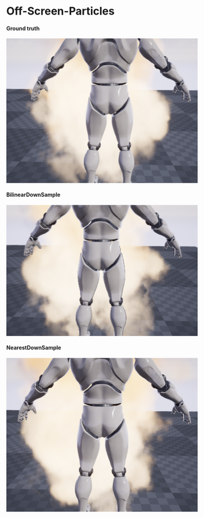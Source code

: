 # Off-Screen-Particles

#### Ground truth

![image-20200723155349846](assets/Ground_truth.png)



#### BilinearDownSample

![image-20200723155338794](assets/BilinearDowmSample.png)



#### NearestDownSample

![image-20200723160345299](assets/NearestDownSample.png)
